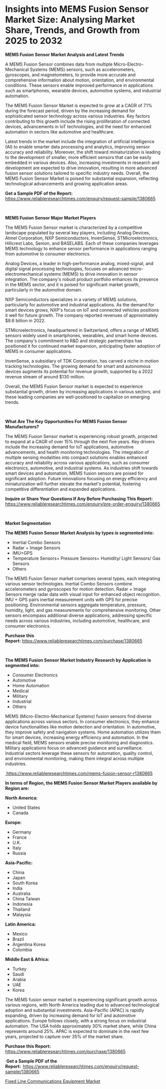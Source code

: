 <p><h1>Insights into MEMS Fusion Sensor Market Size: Analysing Market Share, Trends, and Growth from 2025 to 2032</h1></p><p><strong>MEMS Fusion Sensor Market Analysis and Latest Trends</strong></p>
<p><p>A MEMS Fusion Sensor combines data from multiple Micro-Electro-Mechanical Systems (MEMS) sensors, such as accelerometers, gyroscopes, and magnetometers, to provide more accurate and comprehensive information about motion, orientation, and environmental conditions. These sensors enable improved performance in applications such as smartphones, wearable devices, automotive systems, and industrial automation.</p><p>The MEMS Fusion Sensor Market is expected to grow at a CAGR of 7.1% during the forecast period, driven by the increasing demand for sophisticated sensor technology across various industries. Key factors contributing to this growth include the rising proliferation of connected devices, advancements in IoT technologies, and the need for enhanced automation in sectors like automotive and healthcare. </p><p>Latest trends in the market include the integration of artificial intelligence (AI) to enable smarter data processing and analytics, improving sensor accuracy and reliability. Moreover, the shift toward miniaturization is leading to the development of smaller, more efficient sensors that can be easily embedded in various devices. Also, increasing investments in research and development are expected to drive innovation, resulting in more advanced fusion sensor solutions tailored to specific industry needs. Overall, the MEMS Fusion Sensor Market is poised for substantial expansion, reflecting technological advancements and growing application areas.</p></p>
<p><strong>Get a Sample PDF of the Report:&nbsp;</strong> <a href="https://www.reliableresearchtimes.com/enquiry/request-sample/1380665?utm_campaign=2779&utm_medium=2&utm_source=Github&utm_content=ia&utm_term=06042025&utm_id=mems-fusion-sensor">https://www.reliableresearchtimes.com/enquiry/request-sample/1380665</a></p>
<p>&nbsp;</p>
<p><strong>MEMS Fusion Sensor Major Market Players</strong></p>
<p><p>The MEMS Fusion Sensor market is characterized by a competitive landscape populated by several key players, including Analog Devices, Atmel Corporation, NXP Semiconductors, InvenSense, STMicroelectronics, Hillcrest Labs, Senion, and BASELABS. Each of these companies leverages MEMS technology to enhance sensor performance in applications ranging from automotive to consumer electronics.</p><p>Analog Devices, a leader in high-performance analog, mixed-signal, and digital signal processing technologies, focuses on advanced micro-electromechanical systems (MEMS) to drive innovation in sensor integration. The company's robust product portfolio enhances its presence in the MEMS sector, and it is poised for significant market growth, particularly in the automotive domain.</p><p>NXP Semiconductors specializes in a variety of MEMS solutions, particularly for automotive and industrial applications. As the demand for smart devices grows, NXP's focus on IoT and connected vehicles positions it well for future growth. The company reported revenues of approximately $8.6 billion in 2022.</p><p>STMicroelectronics, headquartered in Switzerland, offers a range of MEMS sensors widely used in smartphones, wearables, and smart home devices. The company's commitment to R&D and strategic partnerships has positioned it for continued market expansion, anticipating faster adoption of MEMS in consumer applications.</p><p>InvenSense, a subsidiary of TDK Corporation, has carved a niche in motion tracking technologies. The growing demand for smart and autonomous devices augments its potential for revenue growth, supported by a 2022 revenue stream of around $130 million.</p><p>Overall, the MEMS Fusion Sensor market is expected to experience substantial growth, driven by increasing applications in various sectors, and these leading companies are well-positioned to capitalize on emerging trends.</p></p>
<p>&nbsp;</p>
<p><strong>What Are The Key Opportunities For MEMS Fusion Sensor Manufacturers?</strong></p>
<p><p>The MEMS Fusion Sensor market is experiencing robust growth, projected to expand at a CAGR of over 15% through the next five years. Key drivers include the increasing demand for IoT applications, automotive advancements, and health monitoring technologies. The integration of multiple sensing modalities into compact solutions enables enhanced accuracy and reliability across various applications, such as consumer electronics, automotive, and industrial systems. As industries shift towards smart devices and automation, MEMS fusion sensors are poised for significant adoption. Future innovations focusing on energy efficiency and miniaturization will further elevate the market's potential, fostering competitive differentiation and expanded applications.</p></p>
<p><strong>Inquire or Share Your Questions If Any Before Purchasing This Report:</strong> <a href="https://www.reliableresearchtimes.com/enquiry/pre-order-enquiry/1380665?utm_campaign=2779&utm_medium=2&utm_source=Github&utm_content=ia&utm_term=06042025&utm_id=mems-fusion-sensor">https://www.reliableresearchtimes.com/enquiry/pre-order-enquiry/1380665</a></p>
<p>&nbsp;</p>
<p><strong>Market Segmentation</strong></p>
<p><strong>The MEMS Fusion Sensor Market Analysis by types is segmented into:</strong></p>
<p><ul><li>Inertial Combo Sensors</li><li>Radar + Image Sensors</li><li>IMU+GPS</li><li>Temperature Sensors+ Pressure Sensors+ Humidity/ Light Sensors/ Gas Sensors</li><li>Others</li></ul></p>
<p><p>The MEMS Fusion Sensor market comprises several types, each integrating various sensor technologies. Inertial Combo Sensors combine accelerometers and gyroscopes for motion detection. Radar + Image Sensors merge radar data with visual input for enhanced object recognition. IMU + GPS pairs inertial measurement units with GPS for precise positioning. Environmental sensors aggregate temperature, pressure, humidity, light, and gas measurements for comprehensive monitoring. Other sensors encompass additional diverse applications, addressing specific needs across various industries, including automotive, healthcare, and consumer electronics.</p></p>
<p><strong>Purchase this Report:&nbsp;</strong><a href="https://www.reliableresearchtimes.com/purchase/1380665?utm_campaign=2779&utm_medium=2&utm_source=Github&utm_content=ia&utm_term=06042025&utm_id=mems-fusion-sensor">https://www.reliableresearchtimes.com/purchase/1380665</a></p>
<p>&nbsp;</p>
<p><strong>The MEMS Fusion Sensor Market Industry Research by Application is segmented into:</strong></p>
<p><ul><li>Consumer Electronics</li><li>Automotive</li><li>Home Automation</li><li>Medical</li><li>Military</li><li>Industrial</li><li>Others</li></ul></p>
<p><p>MEMS (Micro-Electro-Mechanical Systems) fusion sensors find diverse applications across various sectors. In consumer electronics, they enhance device functionalities like motion detection and orientation. In automotive, they improve safety and navigation systems. Home automation utilizes them for smart devices, increasing energy efficiency and automation. In the medical field, MEMS sensors enable precise monitoring and diagnostics. Military applications focus on advanced guidance and surveillance. Industrial sectors leverage these sensors for automation, quality control, and environmental monitoring, making them integral across multiple industries.</p></p>
<p><a href="https://www.reliableresearchtimes.com/mems-fusion-sensor-r1380665?utm_campaign=2779&utm_medium=2&utm_source=Github&utm_content=ia&utm_term=06042025&utm_id=mems-fusion-sensor">&nbsp;https://www.reliableresearchtimes.com/mems-fusion-sensor-r1380665</a></p>
<p><strong>In terms of Region, the MEMS Fusion Sensor Market Players available by Region are:</strong></p>
<p>
    <p> <strong> North America: </strong>
        <ul>
            <li>United States</li>
            <li>Canada</li>
        </ul>
        </p> 
    <p> <strong> Europe: </strong>
        <ul>
            <li>Germany</li>
            <li>France</li>
            <li>U.K.</li>
            <li>Italy</li>
            <li>Russia</li>
        </ul>
        </p> 
    <p> <strong> Asia-Pacific: </strong>
        <ul>
            <li>China</li>
            <li>Japan</li>
            <li>South Korea</li>
            <li>India</li>
            <li>Australia</li>
            <li>China Taiwan</li>
            <li>Indonesia</li>
            <li>Thailand</li>
            <li>Malaysia</li>
        </ul>
        </p> 
    <p> <strong> Latin America: </strong>
        <ul>
            <li>Mexico</li>
            <li>Brazil</li>
            <li>Argentina Korea</li>
            <li>Colombia</li>
        </ul>
        </p> 
    <p> <strong> Middle East & Africa: </strong>
        <ul>
            <li>Turkey</li>
            <li>Saudi</li>
            <li>Arabia</li>
            <li>UAE</li>
            <li>Korea</li>
        </ul>
    </p>
    </p>
<p><p>The MEMS fusion sensor market is experiencing significant growth across various regions, with North America leading due to advanced technological adoption and substantial investments. Asia-Pacific (APAC) is rapidly expanding, driven by increasing demand for IoT and automotive applications. Europe follows closely, with a strong focus on industrial automation. The USA holds approximately 30% market share, while China represents around 25%. APAC is expected to dominate in the next few years, projected to capture over 35% of the market share.</p></p>
<p><strong>Purchase this Report: </strong><a href="https://www.reliableresearchtimes.com/purchase/1380665?utm_campaign=2779&utm_medium=2&utm_source=Github&utm_content=ia&utm_term=06042025&utm_id=mems-fusion-sensor">https://www.reliableresearchtimes.com/purchase/1380665</a></p>
<p>&nbsp;<strong>Get a Sample PDF of the Report:&nbsp;&nbsp;</strong><a href="https://www.reliableresearchtimes.com/enquiry/request-sample/1380665?utm_campaign=2779&utm_medium=2&utm_source=Github&utm_content=ia&utm_term=06042025&utm_id=mems-fusion-sensor">https://www.reliableresearchtimes.com/enquiry/request-sample/1380665</a></p>
<p><strong></strong></p>
<p><p><a href="https://github.com/osbornrdaflalo/Market-Research-Report-List-1/blob/main/fixed-line-communications-equipment-market.md?utm_campaign=2779&utm_medium=2&utm_source=Github&utm_content=ia&utm_term=06042025&utm_id=mems-fusion-sensor">Fixed Line Communications Equipment Market</a></p></p>